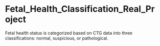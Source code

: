 # Fetal_Health_Classification_Real_Project
Fetal health status is categorized based on CTG data into three classifications: normal, suspicious, or pathological.
